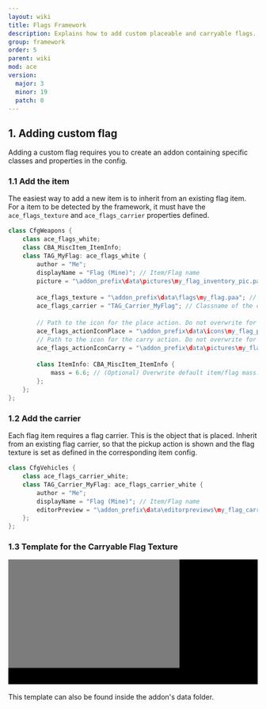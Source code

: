 ```yaml
---
layout: wiki
title: Flags Framework
description: Explains how to add custom placeable and carryable flags.
group: framework
order: 5
parent: wiki
mod: ace
version:
  major: 3
  minor: 19
  patch: 0
---
```



## 1. Adding custom flag

Adding a custom flag requires you to create an addon containing specific classes and properties in the config.

### 1.1 Add the item

The easiest way to add a new item is to inherit from an existing flag item. For a item to be detected by the framework, it must have the `ace_flags_texture` and `ace_flags_carrier` properties defined.

```cpp
class CfgWeapons {
    class ace_flags_white;
    class CBA_MiscItem_ItemInfo;
    class TAG_MyFlag: ace_flags_white {
        author = "Me";
        displayName = "Flag (Mine)"; // Item/Flag name
        picture = "\addon_prefix\data\pictures\my_flag_inventory_pic.paa"; // Path to the picture for the inventory item

        ace_flags_texture = "\addon_prefix\data\flags\my_flag.paa"; // Path to the flag texture
        ace_flags_carrier = "TAG_Carrier_MyFlag"; // Classname of the corresponding vehicle that gets placed.
        
        // Path to the icon for the place action. Do not overwrite for default white icon (inherited by ace_flags_white).
        ace_flags_actionIconPlace = "\addon_prefix\data\icons\my_flag_place_icon.paa";
        // Path to the icon for the carry action. Do not overwrite for default white icon (inherited by ace_flags_white).
        ace_flags_actionIconCarry = "\addon_prefix\data\pictures\my_flag_carry_icon.paa";

        class ItemInfo: CBA_MiscItem_ItemInfo {
            mass = 6.6; // (Optional) Overwrite default item/flag mass. We're assuming 300g.
        };
    };
};
```

### 1.2 Add the carrier

Each flag item requires a flag carrier. This is the object that is placed. Inherit from an existing flag carrier, so that the pickup action is shown and the flag texture is set as defined in the corresponding item config. 

```cpp
class CfgVehicles {
    class ace_flags_carrier_white;
    class TAG_Carrier_MyFlag: ace_flags_carrier_white {
        author = "Me";
        displayName = "Flag (Mine)"; // Item/Flag name
        editorPreview = "\addon_prefix\data\editorpreviews\my_flag_carrier.jpg"; // Preview picture shown in editor
    };
};
```

### 1.3 Template for the Carryable Flag Texture

![Image of Template Flag Texture](../../img/flag_carryable_template.png)

This template can also be found inside the addon's data folder.
